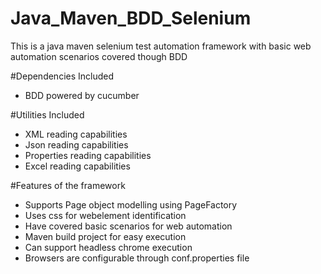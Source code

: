# Java_Maven_BDD_Selenium
This is a java maven selenium test automation framework with basic web automation scenarios covered though BDD

#Dependencies Included
- BDD powered by cucumber

#Utilities Included
- XML reading capabilities
- Json reading capabilities
- Properties reading capabilities
- Excel reading capabilities

#Features of the framework
- Supports Page object modelling using PageFactory
- Uses css for webelement identification
- Have covered basic scenarios for web automation
- Maven build project for easy execution
- Can support headless chrome execution
- Browsers are configurable through conf.properties file
